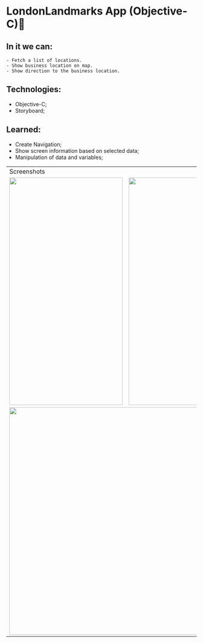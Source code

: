 # LondonLandmarks App (Objective-C)📱 
  
  ## In it we can:
    - Fetch a list of locations.
    - Show business location on map.
    - Show direction to the business location.
  
  ## Technologies:
   - Objective-C;
   - Storyboard;
   
  ## Learned:
  - Create Navigation;
  - Show screen information based on selected data;
  - Manipulation of data and variables;

  <table>
    <tr>
       <td colspan="3">Screenshots</td>
    </tr>
    <tr>
      <td><img src="https://user-images.githubusercontent.com/38798492/200712965-017fb454-cc89-4370-987e-5c3dfc4a4b7a.png" width="300" height="600"></td>
      <td><img src="https://user-images.githubusercontent.com/38798492/200713118-1c0b5210-d831-4eb5-bde1-4f4d61175bb7.png" width="300" height="600"></td>
      <td><img src="https://user-images.githubusercontent.com/38798492/200713171-709b6b0b-7a7f-4e97-8e2e-c349cfcc651d.png" width="300" height="600"></td>
    </tr>
    <tr>
      <td colspan="2"><img src="https://user-images.githubusercontent.com/38798492/200713247-7791ab38-a77c-4dee-9946-fcb174f9a64e.png" width="600" height="600"></td>
    </tr>
 </table>
